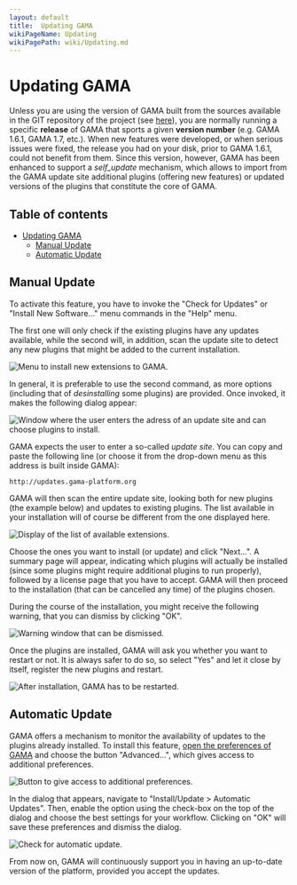 ```yaml
---
layout: default
title:  Updating GAMA
wikiPageName: Updating
wikiPagePath: wiki/Updating.md
---
```


# Updating GAMA

Unless you are using the version of GAMA built from the sources available in the GIT repository of the project (see [here](InstallingGitVersion)), you are normally running a specific **release** of GAMA that sports a given **version number** (e.g. GAMA 1.6.1, GAMA 1.7, etc.). When new features were developed, or when serious issues were fixed, the release you had on your disk, prior to GAMA 1.6.1, could not benefit from them. Since this version, however, GAMA has been enhanced to support a _self\_update_ mechanism, which allows to import from the GAMA update site additional plugins (offering new features) or updated versions of the plugins that constitute the core of GAMA.

## Table of contents 

* [Updating GAMA](#updating-gama)
	* [Manual Update](#manual-update)
	* [Automatic Update](#automatic-update)



## Manual Update
To activate this feature, you have to invoke the "Check for Updates" or "Install New Software..." menu commands in the "Help" menu.

The first one will only check if the existing plugins have any updates available, while the second will, in addition, scan the update site to detect any new plugins that might be added to the current installation.

![Menu to install new extensions to GAMA.](resources/images/installationAndLaunching/menu_install.png)

In general, it is preferable to use the second command, as more options (including that of _desinstalling_ some plugins) are provided. Once invoked, it makes the following dialog appear:

![Window where the user enters the adress of an update site and can choose plugins to install.](resources/images/installationAndLaunching/dialog_install.png)

GAMA expects the user to enter a so-called _update site_. You can copy and paste the following line (or choose it from the drop-down menu as this address is built inside GAMA):
```
http://updates.gama-platform.org
```

GAMA will then scan the entire update site, looking both for new plugins (the example below) and updates to existing plugins. The list available in your installation will of course be different from the one displayed here.

![Display of the list of available extensions.](resources/images/installationAndLaunching/dialog_install_2.png)

Choose the ones you want to install (or update) and click "Next...". A summary page will appear, indicating which plugins will actually be installed (since some plugins might require additional plugins to run properly), followed by a license page that you have to accept. GAMA will then proceed to the installation (that can be cancelled any time) of the plugins chosen.

During the course of the installation, you might receive the following warning, that you can dismiss by clicking "OK".

![Warning window that can be dismissed.](resources/images/installationAndLaunching/warning_install.png)

Once the plugins are installed, GAMA will ask you whether you want to restart or not. It is always safer to do so, so select "Yes" and let it close by itself, register the new plugins and restart.

![After installation, GAMA has to be restarted.](resources/images/installationAndLaunching/install_restart.png)



## Automatic Update
GAMA offers a mechanism to monitor the availability of updates to the plugins already installed. To install this feature, [open the preferences of GAMA](Preferences) and choose the button "Advanced...", which gives access to additional preferences.

![Button to give access to additional preferences.](resources/images/installationAndLaunching/open_advanced.png)

In the dialog that appears, navigate to "Install/Update > Automatic Updates". Then, enable the option using the check-box on the top of the dialog and choose the best settings for your workflow. Clicking on "OK" will save these preferences and dismiss the dialog.

![Check for automatic update.](resources/images/installationAndLaunching/prefs_update.png)


From now on, GAMA will continuously support you in having an up-to-date version of the platform, provided you accept the updates.
